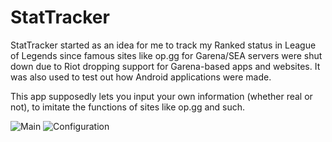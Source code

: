 # StatTracker

StatTracker started as an idea for me to track my Ranked status in League of Legends since famous sites like op.gg for Garena/SEA servers were shut down due to Riot dropping support for Garena-based apps and websites. It was also used to test out how Android applications were made.

This app supposedly lets you input your own information (whether real or not), to imitate the functions of sites like op.gg and such.

![Main](https://i.imgur.com/7H19sTt.jpg) ![Configuration](https://i.imgur.com/PxM0aqx.jpg)
